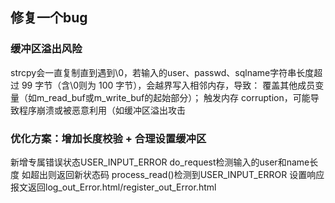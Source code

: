 ## 修复一个bug
### 缓冲区溢出风险
strcpy会一直复制直到遇到\0，若输入的user、passwd、sqlname字符串长度超过 99 字节（含\0则为 100 字节），会越界写入相邻内存，导致：
覆盖其他成员变量（如m_read_buf或m_write_buf的起始部分）；
触发内存 corruption，可能导致程序崩溃或被恶意利用（如缓冲区溢出攻击
### 优化方案：增加长度校验 + 合理设置缓冲区
新增专属错误状态USER_INPUT_ERROR
do_request检测输入的user和name长度 如超出则返回新状态码
process_read()检测到USER_INPUT_ERROR 设置响应报文返回log_out_Error.html/register_out_Error.html
